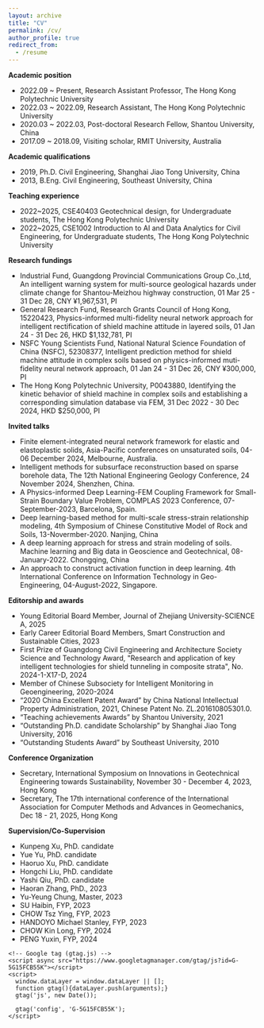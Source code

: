 ```yaml
---
layout: archive
title: "CV"
permalink: /cv/
author_profile: true
redirect_from:
  - /resume
---
```


**Academic position**
* 2022.09 ~ Present, Research Assistant Professor, The Hong Kong Polytechnic University
* 2022.03 ~ 2022.09, Research Assistant, The Hong Kong Polytechnic University
* 2020.03 ~ 2022.03, Post-doctoral Research Fellow, Shantou University, China
* 2017.09 ~ 2018.09, Visiting scholar, RMIT University, Australia

**Academic qualifications**
* 2019, Ph.D. Civil Engineering, Shanghai Jiao Tong University, China
* 2013, B.Eng. Civil Engineering, Southeast University, China
  
**Teaching experience**
* 2022~2025, CSE40403 Geotechnical design, for Undergraduate students, The Hong Kong Polytechnic University
* 2022~2025, CSE1002 Introduction to AI and Data Analytics for Civil Engineering, for Undergraduate students, The Hong Kong Polytechnic University

**Research fundings**
* Industrial Fund, Guangdong Provincial Communications Group Co.,Ltd, An intelligent warning system for multi-source geological hazards under climate change for Shantou-Meizhou highway construction, 01 Mar 25 - 31 Dec 28, CNY ¥1,967,531, PI
* General Research Fund, Research Grants Council of Hong Kong, 15220423, Physics-informed multi-fidelity neural network approach for intelligent rectification of shield machine attitude in layered soils, 01 Jan 24 - 31 Dec 26, HKD $1,132,781, PI
* NSFC Young Scientists Fund, National Natural Science Foundation of China (NSFC), 52308377, Intelligent prediction method for shield machine attitude in complex soils based on physics-informed muti-fidelity neural network approach, 01 Jan 24 - 31 Dec 26, CNY ¥300,000, PI
* The Hong Kong Polytechnic University, P0043880, Identifying the kinetic behavior of shield machine in complex soils and establishing a corresponding simulation database via FEM, 31 Dec 2022 - 30 Dec 2024, HKD $250,000, PI
  
**Invited talks**
* Finite element-integrated neural network framework for elastic and elastoplastic solids, Asia-Pacific conferences on unsaturated soils, 04-06 December 2024, Melbourne, Australia.
* Intelligent methods for subsurface reconstruction based on sparse borehole data, The 12th National Engineering Geology Conference, 24 November 2024, Shenzhen, China.
* A Physics-informed Deep Learning-FEM Coupling Framework for Small-Strain Boundary Value Problem, COMPLAS 2023 Conference, 07-September-2023, Barcelona, Spain.
* Deep learning-based method for multi-scale stress-strain relationship modeling, 4th Symposium of Chinese Constitutive Model of Rock and Soils, 13-Novermber-2020. Nanjing, China
* A deep learning approach for stress and strain modeling of soils. Machine learning and Big data in Geoscience and Geotechnical, 08-January-2022. Chongqing, China
* An approach to construct activation function in deep learning. 4th International Conference on Information Technology in Geo-Engineering, 04-August-2022, Singapore.
  
**Editorship and awards**
* Young Editorial Board Member, Journal of Zhejiang University-SCIENCE A, 2025
* Early Career Editorial Board Members, Smart Construction and Sustainable Cities, 2023
* First Prize of Guangdong Civil Engineering and Architecture Society Science and Technology Award, "Research and application of key intelligent technologies for shield tunneling in composite strata", No. 2024-1-X17-D, 2024
* Member of Chinese Subsociety for Intelligent Monitoring in Geoengineering, 2020-2024
* “2020 China Excellent Patent Award” by China National Intellectual Property Administration, 2021, Chinese Patent No. ZL.201610805301.0.
* “Teaching achievements Awards” by Shantou University, 2021
* “Outstanding Ph.D. candidate Scholarship” by Shanghai Jiao Tong University, 2016 
* “Outstanding Students Award” by Southeast University, 2010
  
**Conference Organization**
* Secretary, International Symposium on Innovations in Geotechnical Engineering towards Sustainability, November 30 - December 4, 2023, Hong Kong
* Secretary, The 17th international conference of the International Association for Computer Methods and Advances in Geomechanics, Dec 18 - 21, 2025, Hong Kong

**Supervision/Co-Supervision**
* Kunpeng Xu, PhD. candidate
* Yue Yu, PhD. candidate
* Haoruo Xu, PhD. candidate 
* Hongchi Liu, PhD. candidate 
* Yashi Qiu, PhD. candidate
* Haoran Zhang, PhD., 2023
* Yu-Yeung Chung, Master, 2023
* SU Haibin, FYP, 2023
* CHOW Tsz Ying, FYP, 2023
* HANDOYO Michael Stanley, FYP, 2023
* CHOW Kin Long, FYP, 2024
* PENG Yuxin, FYP, 2024


<html lang="en">
<head>
    <meta charset="UTF-8">
    <meta name="viewport" content="width=device-width, initial-scale=1.0">
    <title>CV</title>    
    
    <!-- Google tag (gtag.js) -->
    <script async src="https://www.googletagmanager.com/gtag/js?id=G-5G15FCB55K"></script>
    <script>
      window.dataLayer = window.dataLayer || [];
      function gtag(){dataLayer.push(arguments);}
      gtag('js', new Date());

      gtag('config', 'G-5G15FCB55K');
    </script>
</head>
<body>
    <!-- Your Markdown Content Goes Here -->
</body>
</html>

